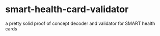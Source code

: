 # smart-health-card-validator
a pretty solid proof of concept decoder and validator for SMART health cards

